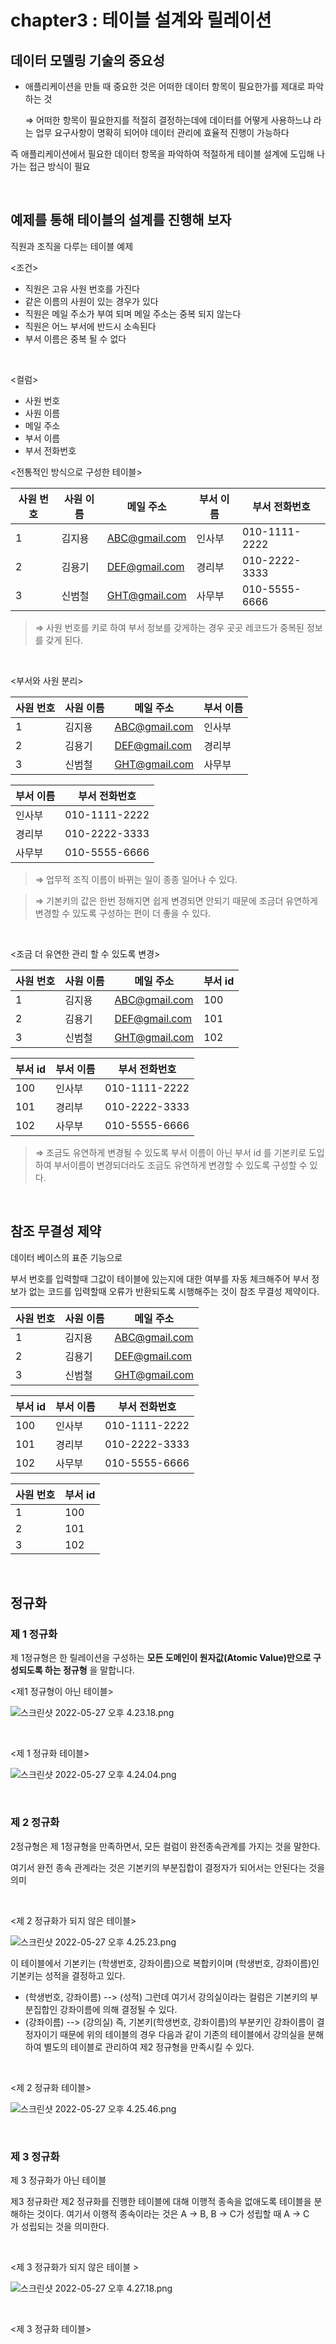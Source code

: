 # chapter3 : 테이블 설계와 릴레이션

## 데이터 모델링 기술의 중요성

- 애플리케이션을 만들 때 중요한 것은 어떠한 데이터 항목이 필요한가를 제대로 파악하는 것
    
    ⇒ 어떠한 항목이 필요한지를 적절히 결정하는데에 데이터를 어떻게 사용하느냐 라는 업무 요구사항이 명확히 되어야 데이터 관리에 효율적 진행이 가능하다 
    

즉 애플리케이션에서 필요한 데이터 항목을 파악하여 적절하게 테이블 설계에 도입해 나가는 접근 방식이 필요

<br>

## 예제를 통해 테이블의 설계를 진행해 보자

직원과 조직을 다루는 테이블 예제

<조건>

- 직원은 고유 사원 번호를 가진다
- 같은 이름의 사원이 있는 경우가 있다
- 직원은 메일 주소가 부여 되며 메일 주소는 중복 되지 않는다
- 직원은 어느 부서에 반드시 소속된다
- 부서 이름은 중복 될 수 없다

<br>

<컬럼>

- 사원 번호
- 사원 이름
- 메일 주소
- 부서 이름
- 부서 전화번호

<전통적인 방식으로 구성한 테이블>

| 사원 번호 | 사원 이름 | 메일 주소 | 부서 이름 | 부서 전화번호 |
| --- | --- | --- | --- | --- |
| 1 | 김지용 | ABC@gmail.com | 인사부 | 010-1111-2222 |
| 2 | 김용기 | DEF@gmail.com | 경리부 | 010-2222-3333 |
| 3 | 신범철 | GHT@gmail.com | 사무부 | 010-5555-6666 |

>⇒ 사원 번호를 키로 하여 부서 정보를 갖게하는 경우 곳곳 레코드가 중복된 정보를 갖게 된다.

<br>

<부서와 사원 분리>

| 사원 번호 | 사원 이름 | 메일 주소 | 부서 이름 |
| --- | --- | --- | --- |
| 1 | 김지용 | ABC@gmail.com | 인사부 |
| 2 | 김용기 | DEF@gmail.com | 경리부 |
| 3 | 신범철 | GHT@gmail.com | 사무부 |

| 부서 이름 | 부서 전화번호 |
| --- | --- |
| 인사부 | 010-1111-2222 |
| 경리부 | 010-2222-3333 |
| 사무부 | 010-5555-6666 |

>⇒ 업무적 조직 이름이 바뀌는 일이 종종 일어나 수 있다.

>⇒ 기본키의 값은 한번 정해지면 쉽게 변경되면 안되기 때문에 조금더 유연하게 변경할 수 있도록 구성하는 편이 더 좋을 수 있다.

<br>

<조금 더 유연한 관리 할 수 있도록 변경>

| 사원 번호 | 사원 이름 | 메일 주소 | 부서 id |
| --- | --- | --- | --- |
| 1 | 김지용 | ABC@gmail.com | 100 |
| 2 | 김용기 | DEF@gmail.com | 101 |
| 3 | 신범철 | GHT@gmail.com | 102 |


| 부서 id | 부서 이름 | 부서 전화번호 |
| --- | --- | --- |
| 100 | 인사부 | 010-1111-2222 |
| 101 | 경리부 | 010-2222-3333 |
| 102 | 사무부 | 010-5555-6666 |

>⇒ 조금도 유연하게 변경될 수 있도록
부서 이름이 아닌 부서 id 를 기본키로 도입하여 부서이름이 변경되더라도 조금도 유연하게 변경할 수 있도록 구성할 수 있다.

<br>

## 참조 무결성 제약

데이터 베이스의 표준 기능으로

부서 번호를 입력할때 그값이 테이블에 있는지에 대한 여부를 자동 체크해주어 부서 정보가 없는 코드를 입력할때 오류가 반환되도록 시행해주는 것이 참조 무결성 제약이다.

| 사원 번호 | 사원 이름 | 메일 주소 |
| --- | --- | --- |
| 1 | 김지용 | ABC@gmail.com |
| 2 | 김용기 | DEF@gmail.com |
| 3 | 신범철 | GHT@gmail.com |

| 부서 id | 부서 이름 | 부서 전화번호 |
| --- | --- | --- |
| 100 | 인사부 | 010-1111-2222 |
| 101 | 경리부 | 010-2222-3333 |
| 102 | 사무부 | 010-5555-6666 |

| 사원 번호 | 부서 id |
| --- | --- |
| 1 | 100 |
| 2 | 101 |
| 3 | 102 |

<br>

## 정규화

### 제 1 정규화

제 1정규형은 한 릴레이션을 구성하는 **모든 도메인이 원자값(Atomic Value)만으로 구성되도록 하는 정규형**
을 말합니다.

<제1 정규형이 아닌 테이블>

![스크린샷 2022-05-27 오후 4.23.18.png](https://s3-us-west-2.amazonaws.com/secure.notion-static.com/926930d0-5d42-438a-9cbb-196abd846e75/스크린샷_2022-05-27_오후_4.23.18.png)

<br>

<제 1 정규화 테이블>

![스크린샷 2022-05-27 오후 4.24.04.png](https://s3-us-west-2.amazonaws.com/secure.notion-static.com/012ce795-790a-4905-b9b8-e660d9df3894/스크린샷_2022-05-27_오후_4.24.04.png)

<br>

### 제 2 정규화

2정규형은 제 1정규형을 만족하면서, 모든 컬럼이 완전종속관계를 가지는 것을 말한다.

여기서 완전 종속 관계라는 것은 기본키의 부분집합이 결정자가 되어서는 안된다는 것을 의미

<br>

<제 2 정규화가 되지 않은 테이블>

![스크린샷 2022-05-27 오후 4.25.23.png](https://s3-us-west-2.amazonaws.com/secure.notion-static.com/fe80441c-bd48-4b11-b39d-a3e73633b1f5/스크린샷_2022-05-27_오후_4.25.23.png)

이 테이블에서 기본키는 (학생번호, 강좌이름)으로 복합키이며 (학생번호, 강좌이름)인 기본키는 성적을 결정하고 있다.

- (학생번호, 강좌이름) --> (성적) 그런데 여기서 강의실이라는 컬럼은 기본키의 부분집합인 강좌이름에 의해 결정될 수 있다.
- (강좌이름) --> (강의실) 즉, 기본키(학생번호, 강좌이름)의 부분키인 강좌이름이 결정자이기 때문에 위의 테이블의 경우 다음과 같이 기존의 테이블에서 강의실을 분해하여 별도의 테이블로 관리하여 제2 정규형을 만족시킬 수 있다.

<br>

<제 2 정규화 테이블>

![스크린샷 2022-05-27 오후 4.25.46.png](https://s3-us-west-2.amazonaws.com/secure.notion-static.com/e16ed84e-70cb-492d-b607-6d5590274517/스크린샷_2022-05-27_오후_4.25.46.png)

<br>

### 제 3 정규화

제 3 정규화가 아닌 테이블

제3 정규화란 제2 정규화를 진행한 테이블에 대해 이행적 종속을 없애도록 테이블을 분해하는 것이다. 여기서 이행적 종속이라는 것은 A -> B, B -> C가 성립할 때 A -> C가 성립되는 것을 의미한다.

<br>

<제 3 정규화가 되지 않은 테이블 >

![스크린샷 2022-05-27 오후 4.27.18.png](https://s3-us-west-2.amazonaws.com/secure.notion-static.com/4bd597bb-837a-4209-843b-458119d1976b/스크린샷_2022-05-27_오후_4.27.18.png)

<br>

<제 3 정규화 테이블>